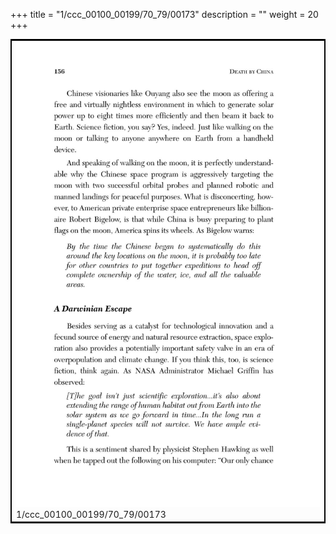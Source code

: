 +++
title = "1/ccc_00100_00199/70_79/00173"
description = ""
weight = 20
+++

<table style="border:2px solid black;max-width:800px;max-height:800px;" 
><tr><td>
<img class="center-fit-jpg"
src="/jpg_/out_jpg_dbc_173.jpg">
1/ccc_00100_00199/70_79/00173
</img></td></tr></table>
